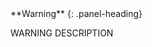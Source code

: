 <div class="panel panel-warning">
**Warning**  
{: .panel-heading}  
<div class="panel-body">

WARNING DESCRIPTION  

</div>
</div>
